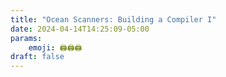 ```yaml
---
title: "Ocean Scanners: Building a Compiler I"
date: 2024-04-14T14:25:09-05:00
params:
    emoji: 🖨️🖨️🖨️
draft: false
---
```


